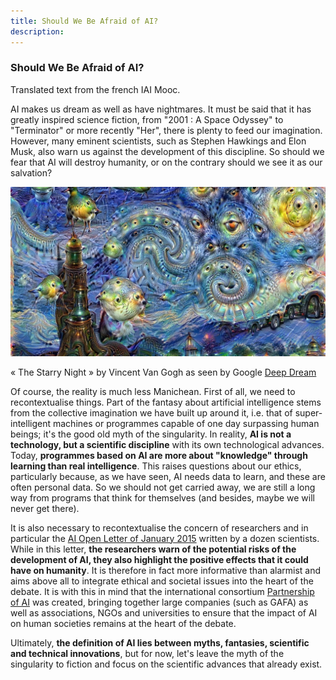 ```yaml
---
title: Should We Be Afraid of AI?
description:
---
```

### Should We Be Afraid of AI?

Translated text from the french IAI Mooc.

AI makes us dream as well as have nightmares. It must be said that it has greatly inspired science fiction, from "2001 : A Space Odyssey" to "Terminator" or more recently "Her", there is plenty to feed our imagination. However, many eminent scientists, such as Stephen Hawkings and Elon Musk, also warn us against the development of this discipline. So should we fear that AI will destroy humanity, or on the contrary should we see it as our salvation?

![ Image «The Starry Night»](../Images/DeepDream-Google.jpg)

« The Starry Night » by Vincent Van Gogh as seen by Google [Deep Dream](https://deepdreamgenerator.com/#gallery)

Of course, the reality is much less Manichean. First of all, we need to recontextualise things. Part of the fantasy about artificial intelligence stems from the collective imagination we have built up around it, i.e. that of super-intelligent machines or programmes capable of one day surpassing human beings; it's the good old myth of the singularity. In reality, **AI is not a technology, but a scientific discipline** with its own technological advances. Today, **programmes based on AI are more about "knowledge" through learning than real intelligence**. This raises questions about our ethics, particularly because, as we have seen, AI needs data to learn, and these are often personal data. So we should not get carried away, we are still a long way from programs that think for themselves (and besides, maybe we will never get there).

It is also necessary to recontextualise the concern of researchers and in particular the [AI Open Letter of January 2015](https://futureoflife.org/ai-open-letter) written by a dozen scientists. While in this letter, **the researchers warn of the potential risks of the development of AI, they also highlight the positive effects that it could have on humanity**. It is therefore in fact more informative than alarmist and aims above all to integrate ethical and societal issues into the heart of the debate. It is with this in mind that the international consortium [Partnership of AI](https://www.partnershiponai.org/) was created, bringing together large companies (such as GAFA) as well as associations, NGOs and universities to ensure that the impact of AI on human societies remains at the heart of the debate.

Ultimately, **the definition of AI lies between myths, fantasies, scientific and technical innovations**, but for now, let's leave the myth of the singularity to fiction and focus on the scientific advances that already exist.
